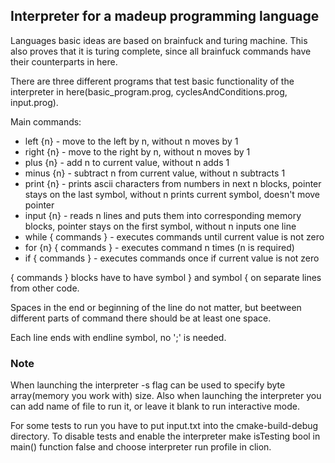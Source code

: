 ## Interpreter for a madeup programming language

Languages basic ideas are based on brainfuck and turing machine. This also proves that it is turing complete, since all brainfuck commands have their counterparts in here.


There are three different programs that test basic functionality of the interpreter in here(basic_program.prog, cyclesAndConditions.prog, input.prog).

Main commands:

- left {n} - move to the left by n, without n moves by 1
- right {n} - move to the right by n, without n moves by 1
- plus {n} - add n to current value, without n adds 1
- minus {n} - subtract n from current value, without n subtracts 1
- print {n} - prints ascii characters from numbers in next n blocks, pointer stays on the last symbol, without n prints current symbol, doesn't move pointer
- input {n} - reads n lines and puts them into corresponding memory blocks, pointer stays on the first symbol, without n inputs one line
- while { commands } - executes commands until current value is not zero
- for {n} { commands } - executes command n times (n is required)
- if { commands } - executes commands once if current value is not zero

{ commands } blocks have to have symbol } and symbol { on separate lines from other code.

Spaces in the end or beginning of the line do not matter, but beetween different parts of command there should be at least one space.

Each line ends with endline symbol, no ';' is needed.

### Note
When launching the interpreter -s flag can be used to specify byte array(memory you work with) size.
Also when launching the interpreter you can add name of file to run it, or leave it blank to run interactive mode.


For some tests to run you have to put input.txt into the cmake-build-debug directory.
To disable tests and enable the interpreter make isTesting bool in main() function false and choose interpreter run profile in clion.
